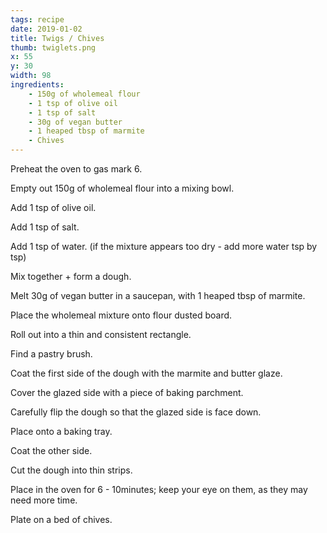 ```yaml
---
tags: recipe
date: 2019-01-02
title: Twigs / Chives
thumb: twiglets.png
x: 55
y: 30
width: 98
ingredients:
    - 150g of wholemeal flour
    - 1 tsp of olive oil
    - 1 tsp of salt
    - 30g of vegan butter
    - 1 heaped tbsp of marmite
    - Chives
---
```


Preheat the oven to gas mark 6.

Empty out 150g of wholemeal flour into a mixing bowl.

Add 1 tsp of olive oil.

Add 1 tsp of salt.

Add 1 tsp of water. (if the mixture appears too dry - add more water tsp by tsp)

Mix together + form a dough.

Melt 30g of vegan butter in a saucepan, with 1 heaped tbsp of marmite.

Place the wholemeal mixture onto flour dusted board.

Roll out into a thin and consistent rectangle.

Find a pastry brush.

Coat the first side of the dough with the marmite and butter glaze.

Cover the glazed side with a piece of baking parchment.

Carefully flip the dough so that the glazed side is face down.

Place onto a baking tray.

Coat the other side.

Cut the dough into thin strips.

Place in the oven for 6 - 10minutes; keep your eye on them, as they may need more time.

Plate on a bed of chives.